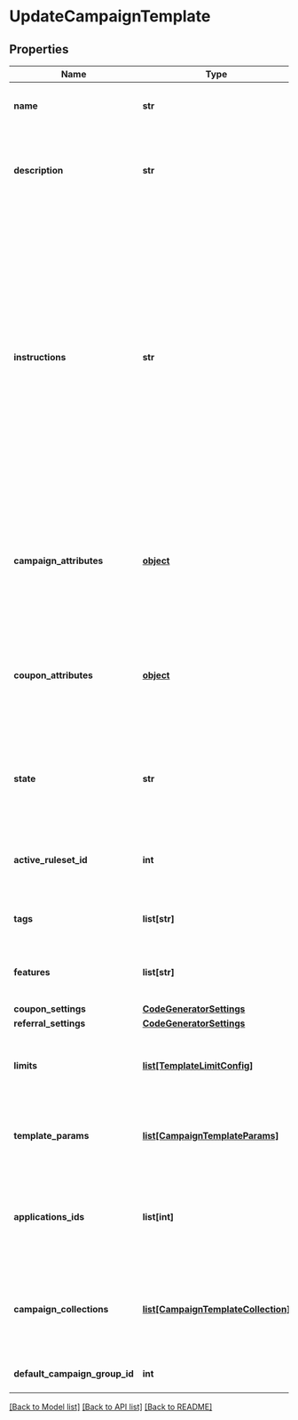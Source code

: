 # UpdateCampaignTemplate

## Properties
Name | Type | Description | Notes
------------ | ------------- | ------------- | -------------
**name** | **str** | The campaign template name. | 
**description** | **str** | Customer-facing text that explains the objective of the template. | 
**instructions** | **str** | Customer-facing text that explains how to use the template. For example, you can use this property to explain the available attributes of this template, and how they can be modified when a user uses this template to create a new campaign. | 
**campaign_attributes** | [**object**](.md) | The campaign attributes that campaigns created from this template will have by default. | [optional] 
**coupon_attributes** | [**object**](.md) | The campaign attributes that coupons created from this template will have by default. | [optional] 
**state** | **str** | Only campaign templates in &#39;available&#39; state may be used to create campaigns. | 
**active_ruleset_id** | **int** | The ID of the ruleset this campaign template will use. | [optional] 
**tags** | **list[str]** | A list of tags for the campaign template. | [optional] 
**features** | **list[str]** | A list of features for the campaign template. | [optional] 
**coupon_settings** | [**CodeGeneratorSettings**](CodeGeneratorSettings.md) |  | [optional] 
**referral_settings** | [**CodeGeneratorSettings**](CodeGeneratorSettings.md) |  | [optional] 
**limits** | [**list[TemplateLimitConfig]**](TemplateLimitConfig.md) | The set of limits that operate for this campaign template. | [optional] 
**template_params** | [**list[CampaignTemplateParams]**](CampaignTemplateParams.md) | Fields which can be used to replace values in a rule. | [optional] 
**applications_ids** | **list[int]** | A list of IDs of the Applications that are subscribed to this campaign template. | 
**campaign_collections** | [**list[CampaignTemplateCollection]**](CampaignTemplateCollection.md) | The campaign collections from the blueprint campaign for the template. | [optional] 
**default_campaign_group_id** | **int** | The default campaign group ID. | [optional] 

[[Back to Model list]](../README.md#documentation-for-models) [[Back to API list]](../README.md#documentation-for-api-endpoints) [[Back to README]](../README.md)


